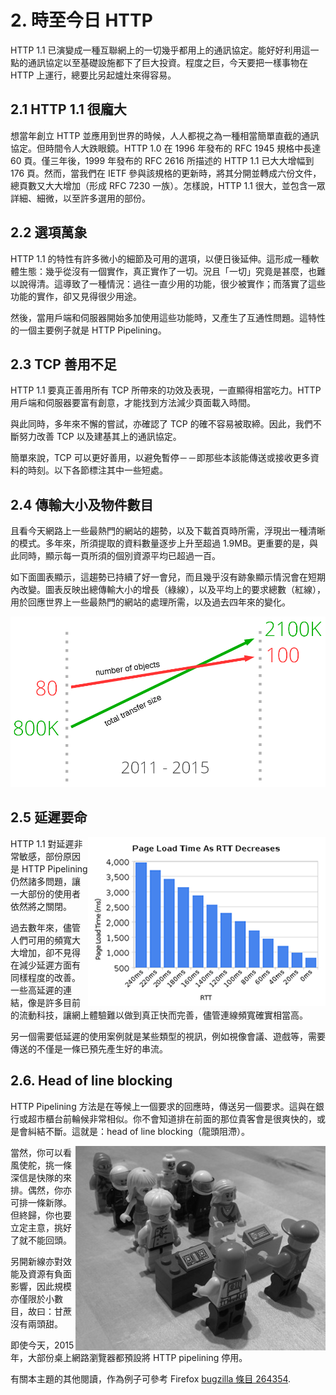 # 2. 時至今日 HTTP

HTTP 1.1 已演變成一種互聯網上的一切幾乎都用上的通訊協定。能好好利用這一點的通訊協定以至基礎設施都下了巨大投資。程度之巨，今天要把一樣事物在 HTTP 上運行，總要比另起爐灶來得容易。

## 2.1 HTTP 1.1 很龐大

想當年創立 HTTP 並應用到世界的時候，人人都視之為一種相當簡單直截的通訊協定。但時間令人大跌眼鏡。HTTP 1.0 在 1996 年發布的 RFC 1945 規格中長達 60 頁。僅三年後，1999 年發布的 RFC 2616 所描述的 HTTP 1.1 已大大增幅到 176 頁。然而，當我們在 IETF 參與該規格的更新時，將其分開並轉成六份文件，總頁數又大大增加（形成 RFC 7230 一族）。怎樣說，HTTP 1.1 很大，並包含一眾詳細、細微，以至許多選用的部份。

## 2.2 選項萬象

HTTP 1.1 的特性有許多微小的細節及可用的選項，以便日後延伸。這形成一種軟體生態：幾乎從沒有一個實作，真正實作了一切。況且「一切」究竟是甚麼，也難以說得清。這導致了一種情況：過往一直少用的功能，很少被實作；而落實了這些功能的實作，卻又見得很少用途。

然後，當用戶端和伺服器開始多加使用這些功能時，又產生了互通性問題。這特性的一個主要例子就是 HTTP Pipelining。

## 2.3 TCP 善用不足

HTTP 1.1 要真正善用所有 TCP 所帶來的功效及表現，一直顯得相當吃力。HTTP 用戶端和伺服器要富有創意，才能找到方法減少頁面載入時間。

與此同時，多年來不懈的嘗試，亦確認了 TCP 的確不容易被取締。因此，我們不斷努力改善 TCP 以及建基其上的通訊協定。

簡單來說，TCP 可以更好善用，以避免暫停－－即那些本該能傳送或接收更多資料的時刻。以下各節標注其中一些短處。

## 2.4 傳輸大小及物件數目

且看今天網路上一些最熱門的網站的趨勢，以及下載首頁時所需，浮現出一種清晰的模式。多年來，所須提取的資料數量逐步上升至超過 1.9MB。更重要的是，與此同時，顯示每一頁所須的個別資源平均已超過一百。

如下面圖表顯示，這趨勢已持續了好一會兒，而且幾乎沒有跡象顯示情況會在短期內改變。圖表反映出總傳輸大小的增長（綠線），以及平均上的要求總數（紅線），用於回應世界上一些最熱門的網站的處理所需，以及過去四年來的變化。

![transfer size growth](https://raw.githubusercontent.com/bagder/http2-explained/master/images/transfer-size-growth.png)

## 2.5 延遲要命

<img style="float: right;" src="https://raw.githubusercontent.com/bagder/http2-explained/master/images/page-load-time-rtt-decreases.png" />

HTTP 1.1 對延遲非常敏感，部份原因是 HTTP Pipelining 仍然諸多問題，讓一大部份的使用者依然將之關閉。

過去數年來，儘管人們可用的頻寬大大增加，卻不見得在減少延遲方面有同樣程度的改善。一些高延遲的連結，像是許多目前的流動科技，讓網上體驗難以做到真正快而完善，儘管連線頻寬確實相當高。

另一個需要低延遲的使用案例就是某些類型的視訊，例如視像會議、遊戲等，需要傳送的不僅是一條已預先產生好的串流。

## 2.6. Head of line blocking

HTTP Pipelining 方法是在等候上一個要求的回應時，傳送另一個要求。這與在銀行或超市櫃台前輪候非常相似。你不會知道排在前面的那位貴客會是很爽快的，或是會糾結不斷。這就是：head of line blocking（龍頭阻滯）。

<img style="float: right;" src="https://raw.githubusercontent.com/bagder/http2-explained/master/images/head-of-line-blocking.jpg" />

當然，你可以看風使舵，挑一條深信是快隊的來排。偶然，你亦可排一條新隊。但終歸，你也要立定主意，挑好了就不能回頭。

另開新線亦對效能及資源有負面影響，因此規模亦僅限於小數目，故曰：甘蔗沒有兩頭甜。

即使今天，2015 年，大部份桌上網路瀏覽器都預設將 HTTP pipelining 停用。

有關本主題的其他閱讀，作為例子可參考 Firefox [bugzilla 條目 264354](https://bugzilla.mozilla.org/show_bug.cgi?id=264354).
